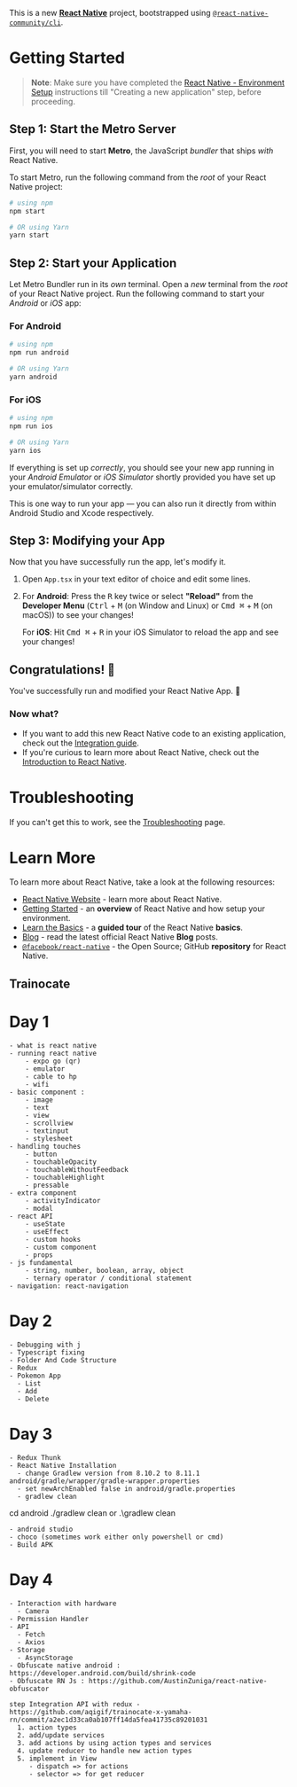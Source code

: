 This is a new [**React Native**](https://reactnative.dev) project, bootstrapped using [`@react-native-community/cli`](https://github.com/react-native-community/cli).

# Getting Started

>**Note**: Make sure you have completed the [React Native - Environment Setup](https://reactnative.dev/docs/environment-setup) instructions till "Creating a new application" step, before proceeding.

## Step 1: Start the Metro Server

First, you will need to start **Metro**, the JavaScript _bundler_ that ships _with_ React Native.

To start Metro, run the following command from the _root_ of your React Native project:

```bash
# using npm
npm start

# OR using Yarn
yarn start
```

## Step 2: Start your Application

Let Metro Bundler run in its _own_ terminal. Open a _new_ terminal from the _root_ of your React Native project. Run the following command to start your _Android_ or _iOS_ app:

### For Android

```bash
# using npm
npm run android

# OR using Yarn
yarn android
```

### For iOS

```bash
# using npm
npm run ios

# OR using Yarn
yarn ios
```

If everything is set up _correctly_, you should see your new app running in your _Android Emulator_ or _iOS Simulator_ shortly provided you have set up your emulator/simulator correctly.

This is one way to run your app — you can also run it directly from within Android Studio and Xcode respectively.

## Step 3: Modifying your App

Now that you have successfully run the app, let's modify it.

1. Open `App.tsx` in your text editor of choice and edit some lines.
2. For **Android**: Press the <kbd>R</kbd> key twice or select **"Reload"** from the **Developer Menu** (<kbd>Ctrl</kbd> + <kbd>M</kbd> (on Window and Linux) or <kbd>Cmd ⌘</kbd> + <kbd>M</kbd> (on macOS)) to see your changes!

   For **iOS**: Hit <kbd>Cmd ⌘</kbd> + <kbd>R</kbd> in your iOS Simulator to reload the app and see your changes!

## Congratulations! :tada:

You've successfully run and modified your React Native App. :partying_face:

### Now what?

- If you want to add this new React Native code to an existing application, check out the [Integration guide](https://reactnative.dev/docs/integration-with-existing-apps).
- If you're curious to learn more about React Native, check out the [Introduction to React Native](https://reactnative.dev/docs/getting-started).

# Troubleshooting

If you can't get this to work, see the [Troubleshooting](https://reactnative.dev/docs/troubleshooting) page.

# Learn More

To learn more about React Native, take a look at the following resources:

- [React Native Website](https://reactnative.dev) - learn more about React Native.
- [Getting Started](https://reactnative.dev/docs/environment-setup) - an **overview** of React Native and how setup your environment.
- [Learn the Basics](https://reactnative.dev/docs/getting-started) - a **guided tour** of the React Native **basics**.
- [Blog](https://reactnative.dev/blog) - read the latest official React Native **Blog** posts.
- [`@facebook/react-native`](https://github.com/facebook/react-native) - the Open Source; GitHub **repository** for React Native.



## Trainocate
# Day 1
```
- what is react native 
- running react native
    - expo go (qr)
    - emulator
    - cable to hp
    - wifi
- basic component : 
    - image
    - text
    - view
    - scrollview
    - textinput
    - stylesheet
- handling touches
    - button
    - touchableOpacity
    - touchableWithoutFeedback
    - touchableHighlight
    - pressable
- extra component
    - activityIndicator
    - modal
- react API
    - useState
    - useEffect
    - custom hooks
    - custom component
    - props
- js fundamental
    - string, number, boolean, array, object
    - ternary operator / conditional statement
- navigation: react-navigation 
```

# Day 2
```
- Debugging with j
- Typescript fixing
- Folder And Code Structure
- Redux
- Pokemon App
  - List
  - Add
  - Delete
```


# Day 3
```
- Redux Thunk
- React Native Installation
  - change Gradlew version from 8.10.2 to 8.11.1 android/gradle/wrapper/gradle-wrapper.properties
  - set newArchEnabled false in android/gradle.properties
  - gradlew clean
  ```
  cd android
  ./gradlew clean or .\gradlew clean
  ```
  - android studio
  - choco (sometimes work either only powershell or cmd)
- Build APK
```


# Day 4
```
- Interaction with hardware
  - Camera
- Permission Handler
- API
  - Fetch
  - Axios
- Storage
  - AsyncStorage
- Obfuscate native android : https://developer.android.com/build/shrink-code
- Obfuscate RN Js : https://github.com/AustinZuniga/react-native-obfuscator
```


```
step Integration API with redux - https://github.com/aqigif/trainocate-x-yamaha-rn/commit/a2ec1d33ca0ab107ff14da5fea41735c89201031
  1. action types
  2. add/update services
  3. add actions by using action types and services
  4. update reducer to handle new action types
  5. implement in View
     - dispatch => for actions
     - selector => for get reducer
```